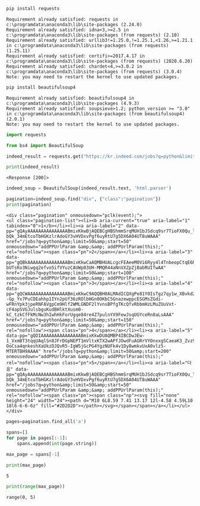 ```python
pip install requests
```

    Requirement already satisfied: requests in c:\programdata\anaconda3\lib\site-packages (2.24.0)
    Requirement already satisfied: idna<3,>=2.5 in c:\programdata\anaconda3\lib\site-packages (from requests) (2.10)
    Requirement already satisfied: urllib3!=1.25.0,!=1.25.1,<1.26,>=1.21.1 in c:\programdata\anaconda3\lib\site-packages (from requests) (1.25.11)
    Requirement already satisfied: certifi>=2017.4.17 in c:\programdata\anaconda3\lib\site-packages (from requests) (2020.6.20)
    Requirement already satisfied: chardet<4,>=3.0.2 in c:\programdata\anaconda3\lib\site-packages (from requests) (3.0.4)
    Note: you may need to restart the kernel to use updated packages.
    


```python
pip install beautifulsoup4
```

    Requirement already satisfied: beautifulsoup4 in c:\programdata\anaconda3\lib\site-packages (4.9.3)
    Requirement already satisfied: soupsieve>1.2; python_version >= "3.0" in c:\programdata\anaconda3\lib\site-packages (from beautifulsoup4) (2.0.1)
    Note: you may need to restart the kernel to use updated packages.
    


```python
import requests
```


```python
from bs4 import BeautifulSoup
```


```python
indeed_result = requests.get("https://kr.indeed.com/jobs?q=python&limit=50")

print(indeed_result)
```

    <Response [200]>
    


```python
indeed_soup = BeautifulSoup(indeed_result.text, 'html.parser')
```


```python
pagination=indeed_soup.find("div", {"class":"pagination"})
print(pagination)
```

    <div class="pagination" onmousedown="pclk(event);">
    <ul class="pagination-list"><li><b aria-current="true" aria-label="1" tabindex="0">1</b></li><li><a aria-label="2" data-pp="gQAyAAAAAAAAAAAAAAABmixKkwBjAQEBCgHBShmmSrqMUH1bJSdcq9sr7TioFX0Qu_laGerDLfUjITHMi0FndpxFTSlv49sxCJLjzZQqM-bQk_34mEtcoTbHGKzlrAdoGY3vHVDxvPgf6uyRtU7g5DX6A04UT8uWAAA" href="/jobs?q=python&amp;limit=50&amp;start=50" onmousedown="addPPUrlParam &amp;&amp; addPPUrlParam(this);" rel="nofollow"><span class="pn">2</span></a></li><li><a aria-label="3" data-pp="gQBkAAAAAAAAAAAAAAABmixKkwCaAQMBHUALcgcFEAeeM0Vi6Ryy4l4TnbeopCtqE6R8IMsxomcAt_yNsx4PSpfPVmyu9hQTKbZtjEyBxpnEm36ZAxjxSGRJGna8L20UgSqR7is4nKCNtXAdxGVWSmKd7fhYkE_G3dsG4eJm5ITl9KCa-bUTsKo3Niwgq2efvo5ifVYuzCAUWp03UH-MMQR44aNnVXZpZjBabRUIfwAA" href="/jobs?q=python&amp;limit=50&amp;start=100" onmousedown="addPPUrlParam &amp;&amp; addPPUrlParam(this);" rel="nofollow"><span class="pn">3</span></a></li><li><a aria-label="4" data-pp="gQCWAAAAAAAAAAAAAAABmixKkwC9AQQBH0ALMAdICQXgPe81Y0IsTgz7qy1w_XBvkd24--Gp_Yx7PuCDEahhp1IYn2pUf36zROlbHGn0OKbC5GnazewppcESGMsZGdi-wFRnYpk3jpeRNFAVgpCm9Hlf2WMLGNDF2lYvnsBPfgTKcQfvRbbmHzLMuZUuVxt-cF4apSVGJulsbguKudBHlktXusm0-kC_tzkCfFkMcNw3hIwhHkForUgqe84re4Z7pulnYX9FewJsqUGYceRn8aLsAAA" href="/jobs?q=python&amp;limit=50&amp;start=150" onmousedown="addPPUrlParam &amp;&amp; addPPUrlParam(this);" rel="nofollow"><span class="pn">4</span></a></li><li><a aria-label="5" data-pp="gQDIAAAAAAAAAAAAAAABmixKkwDUAQMBP4IBCDwJEw-1_VxmBT3tqqUAqlSn8JFrDGpNEPT1mVltxKTX2wAPfJOwdFuAGRrVYOnxxgSCaeaK3_Zvz9c5iGclBzsdyjigQ2iDHkZGLXBDi1zokTq93Le0vZV4nlWu_LVqHLhh2TmU32R1rpfhWrVbTSwTrLKd6gB2qtzCJ_LR_BairHF_UMnQ4hEeenLINRdlzyp8TcB7uKs0A-OoCsa4qnkeshXaUkzDJQvR5-IgW5jGcPG4YgzNUFk4v1Dy8wmkvUxA0vlz5-MTERTBH9AAAA" href="/jobs?q=python&amp;limit=50&amp;start=200" onmousedown="addPPUrlParam &amp;&amp; addPPUrlParam(this);" rel="nofollow"><span class="pn">5</span></a></li><li><a aria-label="다음" data-pp="gQAyAAAAAAAAAAAAAAABmixKkwBjAQEBCgHBShmmSrqMUH1bJSdcq9sr7TioFX0Qu_laGerDLfUjITHMi0FndpxFTSlv49sxCJLjzZQqM-bQk_34mEtcoTbHGKzlrAdoGY3vHVDxvPgf6uyRtU7g5DX6A04UT8uWAAA" href="/jobs?q=python&amp;limit=50&amp;start=50" onmousedown="addPPUrlParam &amp;&amp; addPPUrlParam(this);" rel="nofollow"><span class="pn"><span class="np"><svg fill="none" height="24" width="24"><path d="M10 6L8.59 7.41 13.17 12l-4.58 4.59L10 18l6-6-6-6z" fill="#2D2D2D"></path></svg></span></span></a></li></ul></div>
    


```python
pages=pagination.find_all('a')
```


```python
spans=[]
for page in pages[:-1]:
    spans.append(int(page.string))
    
max_page = spans[-1]

print(max_page)
```

    5
    


```python
print(range(max_page))
```

    range(0, 5)
    


```python

```

